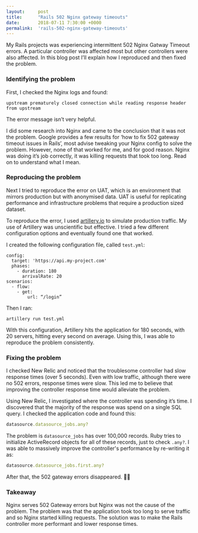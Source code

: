 ```yaml
---
layout:     post
title:      "Rails 502 Nginx gateway timeouts"
date:       2018-07-11 7:30:00 +0000
permalink:  'rails-502-nginx-gateway-timeouts'
---
```


My Rails projects was experiencing intermittent 502 Nginx Gatway Timeout errors. A particular controller was affected most but other controllers were also affected. In this blog post I’ll explain how I reproduced and then fixed the problem.

### Identifying the problem

First, I checked the Nginx logs and found:

```
upstream prematurely closed connection while reading response header from upstream
```

The error message isn’t very helpful.

I did some research into Nginx and came to the conclusion that it was not the problem. Google provides a few results for ‘how to fix 502 gateway timeout issues in Rails’, most advise tweaking your Nginx config to solve the problem. However, none of that worked for me, and for good reason. Nginx was doing it’s job correctly, it was killing requests that took too long. Read on to understand what I mean.

### Reproducing the problem

Next I tried to reproduce the error on UAT, which is an environment that mirrors production but with anonymised data. UAT is useful for replicating performance and infrastructure problems that require a production sized dataset.

To reproduce the error, I used [artillery.io](https://artillery.io/) to simulate production traffic. My use of Artillery was unscientific but effective. I tried a few different configuration options and eventually found one that worked.

I created the following configuration file, called `test.yml`:

```
config:
  target: 'https://api.my-project.com'
  phases:
    - duration: 180
      arrivalRate: 20
scenarios:
  - flow:
    - get:
        url: “/login”
```

Then I ran:

`artillery run test.yml`

With this configuration, Artillery hits the application for 180 seconds, with 20 servers, hitting every second on average. Using this, I was able to reproduce the problem consistently.

### Fixing the problem

I checked New Relic and noticed that the troublesome controller had slow response times (over 5 seconds). Even with low traffic, although there were no 502 errors, response times were slow. This led me to believe that improving the controller response time would alleviate the problem.

Using New Relic, I investigated where the controller was spending it’s time. I discovered that the majority of the response was spend on a single SQL query. I checked the application code and found this:

```ruby
datasource.datasource_jobs.any?
```

The problem is `datasource_jobs` has over 100,000 records. Ruby tries to initialize ActiveRecord objects for all of these records, just to check `.any?`. I was able to massively improve the controller's performance by re-writing it as:

```ruby
datasource.datasource_jobs.first.any?
```

After that, the 502 gateway errors disappeared. 🎉🎉

### Takeaway

Nginx serves 502 Gateway errors but Nginx was not the cause of the problem. The problem was that the application took too long to serve traffic and so Nginx started killing requests. The solution was to make the Rails controller more performant and lower response times.
